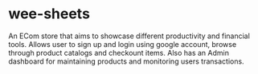 # wee-sheets
An ECom store that aims to showcase different productivity and financial tools. Allows user to sign up and login using google account, browse through product catalogs and checkount items. Also has an Admin dashboard for maintaining products and monitoring users transactions.
